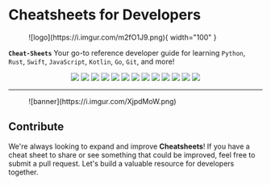# Cheatsheets for Developers

<figure markdown="span">
  ![logo](https://i.imgur.com/m2fO1J9.png){ width="100" }
</figure>

**`Cheat-Sheets`** Your go-to reference developer guide for learning `Python`, `Rust`, `Swift`, `JavaScript`, `Kotlin`, `Go`, `Git`, and more!

<p align="center">
  <img src="https://img.shields.io/badge/Python-snow?logo=python&logoColor=3776AB" />
  <img src="https://img.shields.io/badge/Java-snow?logo=coffeescript&logoColor=FC4C02" />
  <img src="https://img.shields.io/badge/C++-snow?logo=c%2B%2B&logoColor=00599C" />
  <img src="https://img.shields.io/badge/C-snow?logo=c&logoColor=A8B9CC" />
  <img src="https://img.shields.io/badge/C%23-snow?logo=csharp&logoColor=512BD4" />
  <img src="https://img.shields.io/badge/JavaScript-snow?logo=javascript&logoColor=E9CE30" />
  <img src="https://img.shields.io/badge/Go-snow?logo=go&logoColor=00ADD8" />
  <img src="https://img.shields.io/badge/Swift-snow?logo=swift&logoColor=F05138" />
  <img src="https://img.shields.io/badge/Rust-snow?logo=rust&logoColor=000000" />
  <img src="https://img.shields.io/badge/Ruby-snow?logo=ruby&logoColor=CC342D" />
  <img src="https://img.shields.io/badge/Kotlin-snow?logo=kotlin&logoColor=7F52FF" />
  <img src="https://img.shields.io/badge/TypeScript-snow?logo=typescript&logoColor=3178C6" />
  <img src="https://img.shields.io/badge/Dart-snow?logo=dart&logoColor=0175C2" />
</p>

---

<figure markdown="span">
  ![banner](https://i.imgur.com/XjpdMoW.png)
</figure>

## Contribute

We're always looking to expand and improve **Cheatsheets**! If you have a cheat sheet to share or see something that could be improved, feel free to submit a pull request. Let's build a valuable resource for developers together.  
